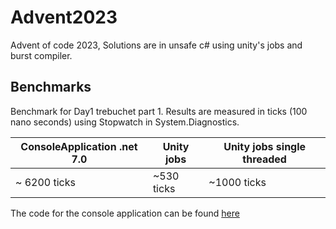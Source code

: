 # Advent2023
Advent of code 2023, Solutions are in unsafe c# using unity's jobs and burst compiler.

## Benchmarks
Benchmark for Day1 trebuchet part 1.
Results are measured in ticks (100 nano seconds) using Stopwatch in System.Diagnostics.

|ConsoleApplication .net 7.0  | Unity jobs  | Unity jobs single threaded |
|--|--|--|
|~ 6200 ticks  | ~530 ticks   | ~1000 ticks  |

The code for the console application can be found [here](https://github.com/ndarwiche/Advent2023/blob/main/Advent2023/Assets/_Main/02_Scripts/01_Trebuchet/Advent1.cs)
